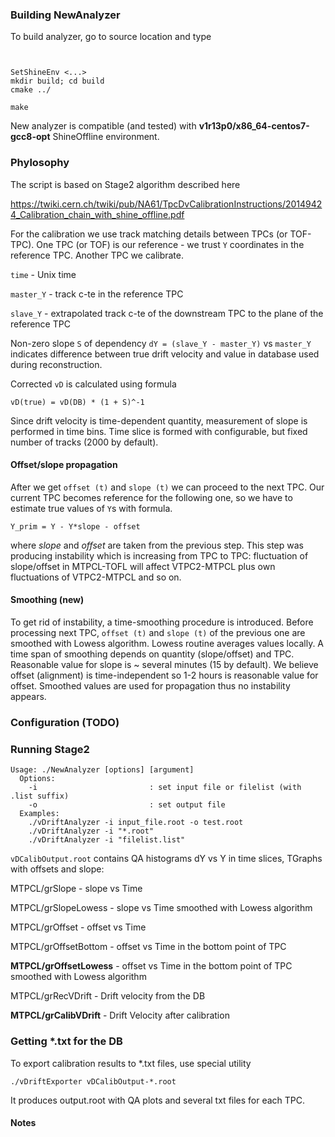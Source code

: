

### Building NewAnalyzer

To build analyzer, go to source location and type

```


SetShineEnv <...>
mkdir build; cd build
cmake ../

make
```

New analyzer is compatible (and tested) with
**v1r13p0/x86_64-centos7-gcc8-opt** ShineOffline environment.


### Phylosophy

The script is based on Stage2 algorithm described here

https://twiki.cern.ch/twiki/pub/NA61/TpcDvCalibrationInstructions/20149424_Calibration_chain_with_shine_offline.pdf

For the calibration we use track matching details between TPCs (or
TOF-TPC). One TPC (or TOF) is our reference - we trust `Y` coordinates
in the reference TPC. Another TPC we calibrate.

`time` - Unix time

`master_Y` - track c-te in the reference TPC

`slave_Y` - extrapolated track c-te of the downstream TPC to the plane
of the reference TPC


Non-zero slope `S` of dependency `dY = (slave_Y - master_Y)` vs
`master_Y` indicates difference between true drift velocity and value in
database used during reconstruction.

Corrected `vD` is calculated using formula

``` 
vD(true) = vD(DB) * (1 + S)^-1
```

Since drift velocity is time-dependent quantity, measurement of slope is
performed in time bins. Time slice is formed with configurable, but
fixed number of tracks (2000 by default).

#### Offset/slope propagation

After we get `offset (t)` and `slope (t)` we can proceed to the next
TPC. Our current TPC becomes reference for the following one, so we have
to estimate true values of `Y`s with formula. 


```
Y_prim = Y - Y*slope - offset
```

where _slope_ and _offset_ are taken from the previous step. This step
was producing instability which is increasing from TPC to TPC:
fluctuation of slope/offset in MTPCL-TOFL will affect VTPC2-MTPCL plus
own fluctuations of VTPC2-MTPCL and so on.

#### Smoothing (new)

To get rid of instability, a time-smoothing procedure is introduced.
Before processing next TPC, `offset (t)` and `slope (t)` of the previous
one are smoothed with Lowess algorithm. Lowess routine averages values
locally. A time span of smoothing depends on quantity (slope/offset) and
TPC. Reasonable value for slope is ~ several minutes (15 by default). We
believe offset (alignment) is time-independent so 1-2 hours is
reasonable value for offset. Smoothed values are used for propagation
thus no instability appears.


### Configuration (TODO)



### Running Stage2

```
Usage: ./NewAnalyzer [options] [argument]
  Options:
    -i                         : set input file or filelist (with .list suffix) 
    -o                         : set output file 
  Examples: 
    ./vDriftAnalyzer -i input_file.root -o test.root
    ./vDriftAnalyzer -i "*.root"
    ./vDriftAnalyzer -i "filelist.list"

```

`vDCalibOutput.root` contains QA histograms dY vs Y in time slices,
TGraphs with offsets and slope:

MTPCL/grSlope - slope vs Time

MTPCL/grSlopeLowess - slope vs Time smoothed with Lowess algorithm

MTPCL/grOffset - offset vs Time

MTPCL/grOffsetBottom - offset vs Time in the bottom point of TPC

**MTPCL/grOffsetLowess** - offset vs Time in the bottom point of TPC
smoothed with Lowess algorithm

MTPCL/grRecVDrift - Drift velocity from the DB

**MTPCL/grCalibVDrift** - Drift Velocity after calibration

### Getting *.txt for the DB

To export calibration results to *.txt files, use special utility

`./vDriftExporter vDCalibOutput-*.root`

It produces output.root with QA plots and several txt files for each
TPC.

#### Notes








